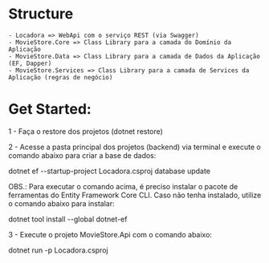 # Structure

    - Locadora => WebApi com o serviço REST (via Swagger)
    - MovieStore.Core => Class Library para a camada do Domínio da Aplicação
    - MovieStore.Data => Class Library para a camada de Dados da Aplicação (EF, Dapper)
    - MovieStore.Services => Class Library para a camada de Services da Aplicação (regras de negócio)

# Get Started:

1 - Faça o restore dos projetos (dotnet restore)

2 - Acesse a pasta principal dos projetos (backend) via terminal e execute o comando abaixo para criar a base de dados:

dotnet ef --startup-project Locadora.csproj database update

OBS.: Para executar o comando acima, é preciso instalar o pacote de ferramentas do Entity Framework Core CLI. Caso não tenha instalado, utilize o comando abaixo para instalar:

dotnet tool install --global dotnet-ef

3 - Execute o projeto MovieStore.Api com o comando abaixo:

dotnet run -p Locadora.csproj
